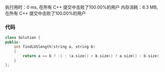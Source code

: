 执行用时：0 ms, 在所有 C++ 提交中击败了100.00%的用户
内存消耗：6.3 MB, 在所有 C++ 提交中击败了100.00%的用户

### 代码

```cpp
class Solution {
public:
	int findLUSlength(string a, string b) 
	{
		return a == b ? -1 : (a.size() > b.size() ? a.size() : b.size());
	}
};
```